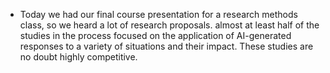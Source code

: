 - Today we had our final course presentation for a research methods class, so we heard a lot of research proposals. almost at least half of the studies in the process focused on the application of AI-generated responses to a variety of situations and their impact. These studies are no doubt highly competitive.